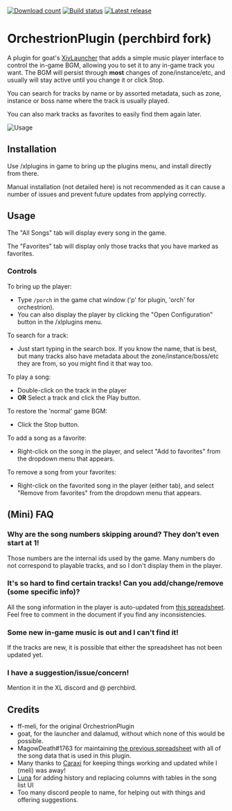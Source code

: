 [![Download count](https://img.shields.io/endpoint?url=https%3A%2F%2Fvz32sgcoal.execute-api.us-east-1.amazonaws.com%2Forchestrion)](https://github.com/lmcintyre/OrchestrionPlugin)
[![Build status](https://github.com/lmcintyre/OrchestrionPlugin/actions/workflows/build.yml/badge.svg)](https://github.com/lmcintyre/OrchestrionPlugin)
[![Latest release](https://img.shields.io/github/v/release/lmcintyre/OrchestrionPlugin)](https://github.com/lmcintyre/OrchestrionPlugin)

# OrchestrionPlugin (perchbird fork)
A plugin for goat's [XivLauncher](https://github.com/goaaats/FFXIVQuickLauncher) that adds a simple music player interface to control the in-game BGM, allowing you to set it to any in-game track you want.  The BGM will persist through **most** changes of zone/instance/etc, and usually will stay active until you change it or click Stop.

You can search for tracks by name or by assorted metadata, such as zone, instance or boss name where the track is usually played.

You can also mark tracks as favorites to easily find them again later.

![Usage](https://github.com/ff-meli/OrchestrionPlugin/raw/master/gh/orch.gif)

## Installation
Use /xlplugins in game to bring up the plugins menu, and install directly from there.

Manual installation (not detailed here) is not recommended as it can cause a number of issues and prevent future updates from applying correctly.

## Usage
The "All Songs" tab will display every song in the game.

The "Favorites" tab will display only those tracks that you have marked as favorites.

### Controls
To bring up the player:
* Type `/porch` in the game chat window ('p' for plugin, 'orch' for orchestrion).
* You can also display the player by clicking the "Open Configuration" button in the /xlplugins menu.

To search for a track:
* Just start typing in the search box.  If you know the name, that is best, but many tracks also have metadata about the zone/instance/boss/etc they are from, so you might find it that way too.

To play a song:
* Double-click on the track in the player
* **OR** Select a track and click the Play button.

To restore the 'normal' game BGM:
* Click the Stop button.

To add a song as a favorite:
* Right-click on the song in the player, and select "Add to favorites" from the dropdown menu that appears.

To remove a song from your favorites:
* Right-click on the favorited song in the player (either tab), and select "Remove from favorites" from the dropdown menu that appears.

## (Mini) FAQ

### Why are the song numbers skipping around?  They don't even start at 1!
Those numbers are the internal ids used by the game.  Many numbers do not correspond to playable tracks, and so I don't display them in the player.

### It's so hard to find certain tracks!  Can you add/change/remove (some specific info)?
All the song information in the player is auto-updated from [this spreadsheet](https://docs.google.com/spreadsheets/d/1gGNCu85sjd-4CDgqw-K5tefTe4HYuDK38LkRyvx_fEc).
Feel free to comment in the document if you find any inconsistencies.

### Some new in-game music is out and I can't find it!
If the tracks are new, it is possible that either the spreadsheet has not been updated yet.

### I have a suggestion/issue/concern!
Mention it in the XL discord and @ perchbird.

## Credits
* ff-meli, for the original OrchestrionPlugin
* goat, for the launcher and dalamud, without which none of this would be possible.
* MagowDeath#1763 for maintaining [the previous spreadsheet](https://docs.google.com/spreadsheets/d/14yjTMHYmuB1m5-aJO8CkMferRT9sNzgasYq02oJENWs/edit#gid=0) with all of the song data that is used in this plugin.
* Many thanks to [Caraxi](https://github.com/Caraxi/) for keeping things working and updated while I (meli) was away!
* [Luna](https://github.com/LunaRyuko) for adding history and replacing columns with tables in the song list UI
* Too many discord people to name, for helping out with things and offering suggestions.
